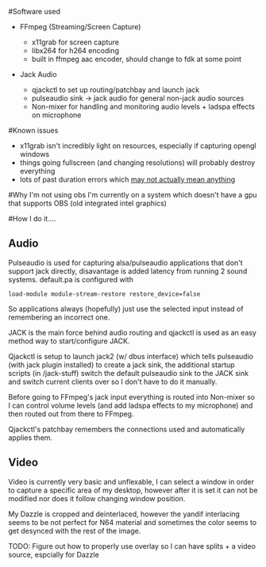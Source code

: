 #Software used
- FFmpeg (Streaming/Screen Capture)
    - x11grab for screen capture
    - libx264 for h264 encoding
    - built in ffmpeg aac encoder, should change to fdk at some point

- Jack Audio
    - qjackctl to set up routing/patchbay and launch jack
    - pulseaudio sink -> jack audio for general non-jack audio sources
    - Non-mixer for handling and monitoring audio levels + ladspa effects on microphone


#Known issues
- x11grab isn't incredibly light on resources, especially if capturing opengl windows
- things going fullscreen (and changing resolutions) will probably destroy everything
- lots of past duration errors which [may not actually mean anything](https://stackoverflow.com/questions/30782771/what-does-past-duration-x-xxx-too-large-mean)

#Why I'm not using obs
I'm currently on a system which doesn't have a gpu that supports OBS (old integrated intel graphics)

#How I do it....

## Audio
Pulseaudio is used for capturing alsa/pulseaudio applications that don't support jack directly, disavantage is added latency from running 2 sound systems.
default.pa is configured with

    load-module module-stream-restore restore_device=false

So applications always (hopefully) just use the selected input instead of remembering an incorrect one.

JACK is the main force behind audio routing and qjackctl is used as an easy method way to start/configure JACK.

Qjackctl is setup to launch jack2 (w/ dbus interface) which tells pulseaudio (with jack plugin installed) 
to create a jack sink, the additional startup scripts (in /jack-stuff) switch the default pulseaudio sink to the JACK sink
and switch current clients over so I don't have to do it manually.

Before going to FFmpeg's jack input everything is routed into Non-mixer so I can control volume levels (and add ladspa effects to my microphone)
and then routed out from there to FFmpeg.

Qjackctl's patchbay remembers the connections used and automatically applies them.

## Video
Video is currently very basic and unflexable, I can select a window in order to capture a specific area of my desktop, 
however after it is set it can not be modified nor does it follow changing window position.

My Dazzle is cropped and deinterlaced, however the yandif interlacing seems to be not perfect for N64 material and sometimes the color seems to get desynced with the rest of the image.

TODO: Figure out how to properly use overlay so I can have splits + a video source, espcially for Dazzle
